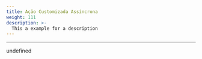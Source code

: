 ```yaml
---
title: Ação Customizada Assíncrona
weight: 111
description: >-
  This a example for a description
---
```


---

undefined
